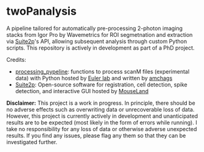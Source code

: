 # twoPanalysis
A pipeline tailored for automatically pre-processing 2-photon imaging stacks from Igor Pro by Wavemetrics for ROI segmetnation and extraction via [Suite2p](https://github.com/MouseLand/suite2p)'s API, allowing subsequent analysis through custom Python scripts. This repository is actively in development as part of a PhD project.

Credits:
- [processing_pypeline](https://github.com/eulerlab/processing_pypeline): functions to process scanM files (experimental data) with Python hosted by [Euler lab](https://github.com/eulerlab) and written by [amchags](https://github.com/amchagas)
- [Suite2p](https://github.com/MouseLand/suite2p): Open-source software for registration, cell detection, spike detection, and interactive GUI hosted by [MouseLand](https://github.com/MouseLand)


**Disclaimer:**
This project is a work in progress. In principle, there should be no adverse effects such as overwriting data or unrecoverable loss of data. However, this project is currently actively in development and unanticipated results are to be expected (most likely in the form of errors while running). I take no responsibility for any loss of data or otherwise adverse unexpected results. If you find any issues, please flag any them so that they can be investigated further. 
